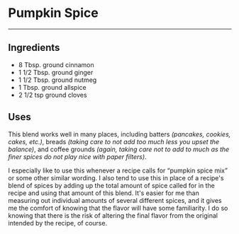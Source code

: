 # Pumpkin Spice
---
## Ingredients

- 8 Tbsp. ground cinnamon
- 1 1/2 Tbsp. ground ginger
- 1 1/2 Tbsp. ground nutmeg
- 1 Tbsp. ground allspice
- 2 1/2 tsp ground cloves

## Uses

This blend works well in many places, including batters *(pancakes, cookies, cakes, etc.)*, breads *(taking care to not add too much less you upset the balance)*, and coffee grounds *(again, taking care not to add to much as the finer spices do not play nice with paper filters)*.

I especially like to use this whenever a recipe calls for “pumpkin spice mix” or some other similar wording. I also tend to use this in place of a recipe's blend of spices by adding up the total amount of spice called for in the recipe and using that amount of this blend. It's easier for me than measuring out individual amounts of several different spices, and it gives me the comfort of knowing that the flavor will have some familiarity. I do so knowing that there is the risk of altering the final flavor from the original intended by the recipe, of course.